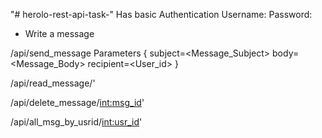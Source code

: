 "# herolo-rest-api-task-"
Has basic Authentication
Username: <username>
Password: <password>

* Write a message

<url>/api/send_message
Parameters {
    subject=<Message_Subject>
    body=<Message_Body>
    recipient=<User_id>
}

<url>/api/read_message/'

<url>/api/delete_message/<int:msg_id>'

<url>/api/all_msg_by_usrid/<int:usr_id>'
